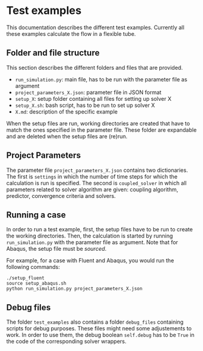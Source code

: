 # Test examples

This documentation describes the different test examples.
Currently all these examples calculate the flow in a flexible tube.

## Folder and file structure

This section describes the different folders and files that are provided.

-   `run_simulation.py`: main file, has to be run with the parameter file as argument
-   `project_parameters_X.json`: parameter file in JSON format
-   `setup_X`: setup folder containing all files for setting up solver X
-   `setup_X.sh`: bash script, has to be run to set up solver X
-   `X.md`: description of the specific example

When the setup files are run, working directories are created that have to match the ones specified in the parameter file.
These folder are expandable and are deleted when the setup files are (re)run.

## Project Parameters

The parameter file `project_parameters_X.json` contains two dictionaries. 
The first is `settings` in which the number of time steps for which the calculation is run is specified.
The second is `coupled_solver` in which all parameters related to solver algorithm are given: coupling algorithm, predictor, convergence criteria and solvers.

## Running a case

In order to run a test example, first, the setup files have to be run to create the working directories.
Then, the calculation is started by running `run_simulation.py` with the parameter file as argument.
Note that for Abaqus, the setup file must be *sourced*. 

For example, for a case with Fluent and Abaqus, you would run the following commands:

    ./setup_fluent
    source setup_abaqus.sh
    python run_simulation.py project_parameters_X.json
    
## Debug files

The folder `test_examples` also contains a folder `debug_files` containing scripts for debug purposes.
These files might need some adjustements to work. 
In order to use them, the debug boolean `self.debug` has to be `True` in the code of the corresponding solver wrappers.